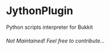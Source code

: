 JythonPlugin
==
Python scripts interpreter  for Bukkit

###### Not Maintained! Feel free to contribute...
